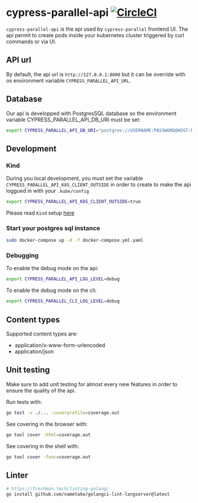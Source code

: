 # cypress-parallel-api [![CircleCI](https://circleci.com/gh/Lord-Y/cypress-parallel-api/tree/main.svg?style=svg)](https://circleci.com/gh/Lord-Y/cypress-parallel-api?branch=main)

`cypress-parallel-api` is the api used by `cypress-parallel` frontend UI.
The api permit to create pods inside your kubernetes cluster triggered by curl commands or via UI.

## API url

By default, the api url is `http://127.0.0.1:8080` but it can be override with os environment variable `CYPRESS_PARALLEL_API_URL`.

## Database

Our api is developped with PostgresSQL database so the environment variable CYPRESS_PARALLEL_API_DB_URI must be set:
```bash
export CYPRESS_PARALLEL_API_DB_URI="postgres://USERNAME:PASSWORD@HOST:PORT/DB_NAME?sslmode=disable"
```

## Development
### Kind

During you local development, you must set the variable `CYPRESS_PARALLEL_API_K8S_CLIENT_OUTSIDE` in order to create to make the api loggued in with your `.kube/config`

```bash
export CYPRESS_PARALLEL_API_K8S_CLIENT_OUTSIDE=true
```

Please read `Kind` setup [here](./_developments/README.md)

### Start your postgres sql instance

```bash
sudo docker-compose up -d -f docker-compose.yml.yaml
```

### Debugging

To enable the debug mode on the api:
```bash
export CYPRESS_PARALLEL_API_LOG_LEVEL=debug
```

To enable the debug mode on the cli:
```bash
export CYPRESS_PARALLEL_CLI_LOG_LEVEL=debug
```

## Content types

Supported content types are:
- application/x-www-form-urlencoded
- application/json

## Unit testing

Make sure to add unit testing for almost every new features in order to ensure the quality of the api.

Run tests with:
```bash
go test -v ./... -coverprofile=coverage.out
```

See covering in the browser with:
```bash
go tool cover -html=coverage.out
```

See covering in the shell with:
```bash
go tool cover -func=coverage.out
```

## Linter
```bash
# https://freshman.tech/linting-golang/
go install github.com/nametake/golangci-lint-langserver@latest
```